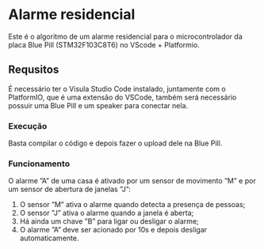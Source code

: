# Alarme residencial
Este é o algoritmo de um  alarme residencial para o microcontrolador da placa Blue Pill (STM32F103C8T6) no VScode + Platformio.

## Requsitos
É necessário ter o Visula Studio Code instalado, juntamente com o PlatformIO, que é uma extensão do VSCode, também será necessário possuir uma Blue Pill e um speaker para conectar nela.

### Execução
Basta compilar o código e depois fazer o upload dele na Blue Pill.

### Funcionamento
O alarme ”A” de uma casa é ativado por um sensor de movimento ”M” e por um sensor de abertura de janelas ”J”:

1) O sensor ”M” ativa o alarme quando detecta a presença de pessoas;
2) O sensor ”J” ativa o alarme quando a janela é aberta;
3) Há ainda um chave ”B” para ligar ou desligar o alarme;
4) O alarme ”A” deve ser acionado por 10s e depois desligar automaticamente.
